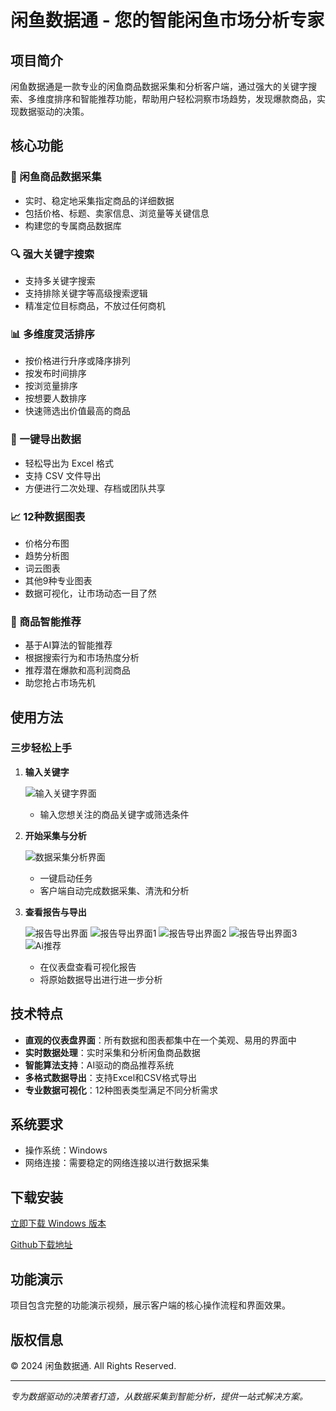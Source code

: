 # 闲鱼数据通 - 您的智能闲鱼市场分析专家

## 项目简介

闲鱼数据通是一款专业的闲鱼商品数据采集和分析客户端，通过强大的关键字搜索、多维度排序和智能推荐功能，帮助用户轻松洞察市场趋势，发现爆款商品，实现数据驱动的决策。

## 核心功能

### 🔄 闲鱼商品数据采集
- 实时、稳定地采集指定商品的详细数据
- 包括价格、标题、卖家信息、浏览量等关键信息
- 构建您的专属商品数据库

### 🔍 强大关键字搜索
- 支持多关键字搜索
- 支持排除关键字等高级搜索逻辑
- 精准定位目标商品，不放过任何商机

### 📊 多维度灵活排序
- 按价格进行升序或降序排列
- 按发布时间排序
- 按浏览量排序
- 按想要人数排序
- 快速筛选出价值最高的商品

### 📁 一键导出数据
- 轻松导出为 Excel 格式
- 支持 CSV 文件导出
- 方便进行二次处理、存档或团队共享

### 📈 12种数据图表
- 价格分布图
- 趋势分析图
- 词云图表
- 其他9种专业图表
- 数据可视化，让市场动态一目了然

### 🤖 商品智能推荐
- 基于AI算法的智能推荐
- 根据搜索行为和市场热度分析
- 推荐潜在爆款和高利润商品
- 助您抢占市场先机

## 使用方法

### 三步轻松上手

1. **输入关键字**
   
   ![输入关键字界面](https://github.com/larbing/fish-data/blob/main/1.PNG)
   
   - 输入您想关注的商品关键字或筛选条件

2. **开始采集与分析**
   
   ![数据采集分析界面](https://github.com/larbing/fish-data/blob/main/2.PNG)
   
   - 一键启动任务
   - 客户端自动完成数据采集、清洗和分析

3. **查看报告与导出**
   
   ![报告导出界面](https://github.com/larbing/fish-data/blob/main/3.PNG)
   ![报告导出界面1](https://github.com/larbing/fish-data/blob/main/4.PNG)
   ![报告导出界面2](https://github.com/larbing/fish-data/blob/main/5.PNG)
   ![报告导出界面3](https://github.com/larbing/fish-data/blob/main/6.PNG)
   ![Ai推荐](https://github.com/larbing/fish-data/blob/main/7.PNG)
   
   - 在仪表盘查看可视化报告
   - 将原始数据导出进行进一步分析

## 技术特点

- **直观的仪表盘界面**：所有数据和图表都集中在一个美观、易用的界面中
- **实时数据处理**：实时采集和分析闲鱼商品数据
- **智能算法支持**：AI驱动的商品推荐系统
- **多格式数据导出**：支持Excel和CSV格式导出
- **专业数据可视化**：12种图表类型满足不同分析需求

## 系统要求

- 操作系统：Windows
- 网络连接：需要稳定的网络连接以进行数据采集

## 下载安装

[立即下载 Windows 版本](https://tempfile.itoolkit.top/c6a5eac2)

[Github下载地址](https://github.com/larbing/fish-data/releases/tag/20250725)

## 功能演示

项目包含完整的功能演示视频，展示客户端的核心操作流程和界面效果。

## 版权信息

© 2024 闲鱼数据通. All Rights Reserved.

---

*专为数据驱动的决策者打造，从数据采集到智能分析，提供一站式解决方案。*
